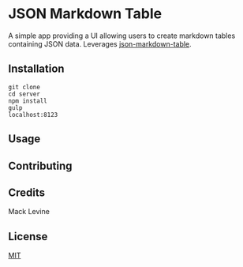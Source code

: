 # JSON Markdown Table

A simple app providing a UI allowing users to create markdown tables containing JSON data. Leverages [json-markdown-table](https://github.com/macklevine/json-markdown-table).

## Installation

```
git clone
cd server
npm install
gulp
localhost:8123
```

## Usage

## Contributing

## Credits

Mack Levine

## License

[MIT](LICENSE)